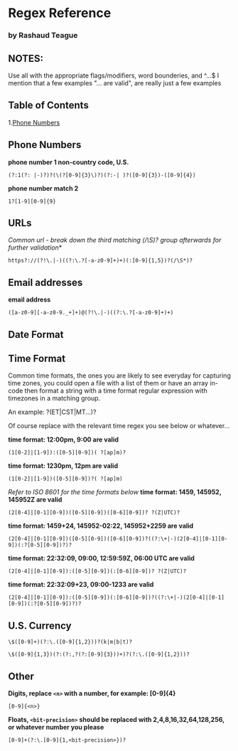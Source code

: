 # Regex Reference
### by Rashaud Teague

## NOTES:
Use all with the appropriate flags/modifiers, word bounderies, and ^...$
I mention that a few examples "... are valid", are really just a few examples

## Table of Contents
1.[Phone Numbers](#phone-numbers)

## Phone Numbers
**phone number 1 non-country code, U.S.**
```
(?:1(?: |-)?)?(\(?[0-9]{3}\)?)(?:-| )?([0-9]{3})-([0-9]{4})
```
**phone number match 2**
```
1?[1-9][0-9]{9}
```

## URLs
**Common url - break down the third matching (/\S*)? group afterwards for further validation**
```
https?://(?!\.|-)((?:\.?[-a-z0-9]+)+)(:[0-9]{1,5})?(/\S*)?
```

## Email addresses
**email address**
```
([a-z0-9][-a-z0-9._+]+)@(?!\.|-)((?:\.?[-a-z0-9]+)+)
```

## Date Format

## Time Format
Common time formats, the ones you are likely to see everyday for capturing time zones, you could open a file with a list of them or have an array in-code then format a string with a time format regular expression with timezones in a matching group.

An example:<timeregex> ?(ET|CST|MT...)?

Of course replace <timeregex> with the relevant time regex you see below or whatever...

**time format: 12:00pm, 9:00 are valid**
```
(1[0-2]|[1-9]):([0-5][0-9])( ?[ap]m)?
```
**time format: 1230pm, 12pm are valid**
```
(1[0-2]|[1-9])([0-5][0-9])?( ?[ap]m)
```
*Refer to ISO 8601 for the time formats below* 
**time format: 1459, 145952, 145952Z are valid**
```
(2[0-4]|[0-1][0-9])([0-5][0-9])([0-6][0-9])? ?(Z|UTC)?
```
**time format: 1459+24, 145952-02:22, 145952+2259 are valid**
```
(2[0-4]|[0-1][0-9])([0-5][0-9])([0-6][0-9])?((?:\+|-)(2[0-4]|[0-1][0-9])(:?[0-5][0-9])?)?
```
**time format: 22:32:09, 09:00, 12:59:59Z, 06:00 UTC are valid**
```
(2[0-4]|[0-1][0-9]):([0-5][0-9])(:[0-6][0-9])? ?(Z|UTC)?
```
**time format: 22:32:09+23, 09:00-1233 are valid**
```
(2[0-4]|[0-1][0-9]):([0-5][0-9])(:[0-6][0-9])?((?:\+|-)(2[0-4]|[0-1][0-9])(:?[0-5][0-9])?)?
```

## U.S. Currency
```
\$([0-9]+)(?:\.([0-9]{1,2}))?(k|m|b|t)?
```
```
\$([0-9]{1,3})(?:(?:,?(?:[0-9]{3}))+)?(?:\.([0-9]{1,2}))?
```

## Other

**Digits, replace `<n>` with a number, for example: [0-9]{4}**
```
[0-9]{<n>}
```

**Floats, `<bit-precision>` should be replaced with 2,4,8,16,32,64,128,256, or whatever number you please**
```
[0-9]+(?:\.[0-9]{1,<bit-precision>})?
```


